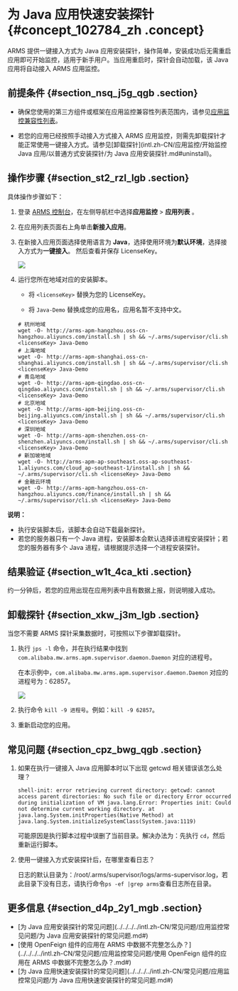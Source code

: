 # 为 Java 应用快速安装探针 {#concept_102784_zh .concept}

ARMS 提供一键接入方式为 Java 应用安装探针，操作简单，安装成功后无需重启应用即可开始监控，适用于新手用户。当应用重启时，探针会自动加载，该 Java 应用将自动接入 ARMS 应用监控。

## 前提条件 {#section_nsq_j5g_qgb .section}

-   确保您使用的第三方组件或框架在应用监控兼容性列表范围内，请参见[应用监控兼容性列表](intl.zh-CN/应用监控/应用监控兼容性列表.md#)。

-   若您的应用已经按照手动接入方式接入 ARMS 应用监控，则需先卸载探针才能正常使用一键接入方式。请参见[卸载探针](intl.zh-CN/应用监控/开始监控 Java 应用/以普通方式安装探针/为 Java 应用安装探针.md#uninstall)。

## 操作步骤 {#section_st2_rzl_lgb .section}

具体操作步骤如下：

1.  登录 [ARMS 控制台](https://arms-ap-southeast-1.console.aliyun.com/#/home)，在左侧导航栏中选择**应用监控** \> **应用列表** 。
2.  在应用列表页面右上角单击**新接入应用**。
3.  在新接入应用页面选择使用语言为 **Java**，选择使用环境为**默认环境**，选择接入方式为**一键接入**。 然后查看并保存 LicenseKey。

    ![](http://static-aliyun-doc.oss-cn-hangzhou.aliyuncs.com/assets/img/152233/155920511544367_zh-CN.png)

4.  运行您所在地域对应的安装脚本。

    -   将 `<licenseKey>` 替换为您的 LicenseKey。

    -   将 `Java-Demo` 替换成您的应用名，应用名暂不支持中文。

    ```
    # 杭州地域
    wget -O- http://arms-apm-hangzhou.oss-cn-hangzhou.aliyuncs.com/install.sh | sh && ~/.arms/supervisor/cli.sh <licenseKey> Java-Demo
    # 上海地域
    wget -O- http://arms-apm-shanghai.oss-cn-shanghai.aliyuncs.com/install.sh | sh && ~/.arms/supervisor/cli.sh <licenseKey> Java-Demo
    # 青岛地域
    wget -O- http://arms-apm-qingdao.oss-cn-qingdao.aliyuncs.com/install.sh | sh && ~/.arms/supervisor/cli.sh <licenseKey> Java-Demo
    # 北京地域
    wget -O- http://arms-apm-beijing.oss-cn-beijing.aliyuncs.com/install.sh | sh && ~/.arms/supervisor/cli.sh <licenseKey> Java-Demo
    # 深圳地域
    wget -O- http://arms-apm-shenzhen.oss-cn-shenzhen.aliyuncs.com/install.sh | sh && ~/.arms/supervisor/cli.sh <licenseKey> Java-Demo
    # 新加坡地域
    wget -O- http://arms-apm-ap-southeast.oss-ap-southeast-1.aliyuncs.com/cloud_ap-southeast-1/install.sh | sh && ~/.arms/supervisor/cli.sh <licenseKey> Java-Demo
    # 金融云环境
    wget -O- http://arms-apm-hangzhou.oss-cn-hangzhou.aliyuncs.com/finance/install.sh | sh && ~/.arms/supervisor/cli.sh <licenseKey> Java-Demo
    ```


**说明：** 

-   执行安装脚本后，该脚本会自动下载最新探针。
-   若您的服务器只有一个 Java 进程，安装脚本会默认选择该进程安装探针；若您的服务器有多个 Java 进程，请根据提示选择一个进程安装探针。

## 结果验证 {#section_w1t_4ca_kti .section}

约一分钟后，若您的应用出现在应用列表中且有数据上报，则说明接入成功。

## 卸载探针 {#section_xkw_j3m_lgb .section}

当您不需要 ARMS 探针采集数据时，可按照以下步骤卸载探针。

1.  执行 `jps -l` 命令，并在执行结果中找到 `com.alibaba.mw.arms.apm.supervisor.daemon.Daemon` 对应的进程号。

    在本示例中，`com.alibaba.mw.arms.apm.supervisor.daemon.Daemon` 对应的进程号为：62857。

    ![](http://static-aliyun-doc.oss-cn-hangzhou.aliyuncs.com/assets/img/152233/155920511543111_zh-CN.png)

2.  执行命令 `kill -9 进程号`。例如：`kill -9 62857`。
3.  重新启动您的应用。

## 常见问题 {#section_cpz_bwg_qgb .section}

1.  如果在执行一键接入 Java 应用脚本时以下出现 getcwd 相关错误该怎么处理？

    ``` {#codeblock_i3b_z7v_5k2}
    shell-init: error retrieving current directory: getcwd: cannot access parent directories: No such file or directory Error occurred during initialization of VM java.lang.Error: Properties init: Could not determine current working directory. at java.lang.System.initProperties(Native Method) at java.lang.System.initializeSystemClass(System.java:1119)
    ```

    可能原因是执行脚本过程中误删了当前目录。解决办法为：先执行 `cd`，然后重新运行脚本。

2.  使用一键接入方式安装探针后，在哪里查看日志？

    日志的默认目录为：/root/.arms/supervisor/logs/arms-supervisor.log，若此目录下没有日志，请执行命令`ps -ef |grep arms`查看日志所在目录。


## 更多信息 {#section_d4p_2y1_mgb .section}

-   [为 Java 应用安装探针的常见问题](../../../../intl.zh-CN/常见问题/应用监控常见问题/为 Java 应用安装探针的常见问题.md#)
-   [使用 OpenFeign 组件的应用在 ARMS 中数据不完整怎么办？](../../../../intl.zh-CN/常见问题/应用监控常见问题/使用 OpenFeign 组件的应用在 ARMS 中数据不完整怎么办？.md#)
-   [为 Java 应用快速安装探针的常见问题](../../../../intl.zh-CN/常见问题/应用监控常见问题/为 Java 应用快速安装探针的常见问题.md#)

